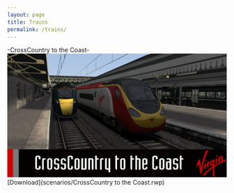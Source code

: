 ```yaml
---
layout: page
title: Trains
permalink: /trains/
---
```


-CrossCountry to the Coast-
![CrossCountry to the Coast](/images/scenarios/crosscountry-to-the-coast.jpg)
[Download](scenarios/CrossCountry to the Coast.rwp)